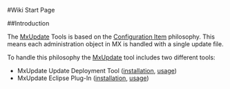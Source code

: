 #Wiki Start Page

##Introduction

The [MxUpdate](http://www.mxupdate.org) Tools is based on the [Configuration Item](CI_.md) philosophy. This means each administration object in MX is handled with a single update file.

To handle this philosophy the [MxUpdate](http://www.mxupdate.org) tool includes two different tools:
* MxUpdate Update Deployment Tool ([installation](UpdateInstallation.md), [usage](UpdateUsage.md))
* MxUpdate Eclipse Plug-In ([installation](EclipseInstallation_.md), [usage](EclipseUsage.md))